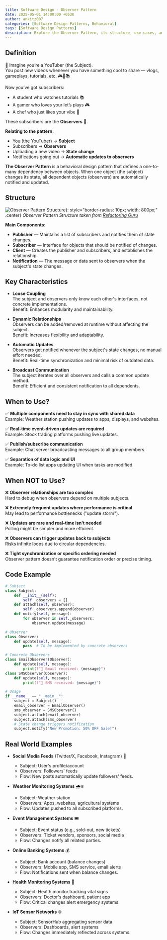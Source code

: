 ```yaml
---
title: Software Design - Observer Pattern
date: 2025-05-01 14:00:00 +0530
author: ankitz007
categories: [Software Design Patterns, Behavioral]
tags: [Software Design Patterns]
description: Explore the Observer Pattern, its structure, use cases, and benefits in software design.
---
```


## Definition

🎥 Imagine you’re a YouTuber (the Subject).  
You post new videos whenever you have something cool to share — vlogs, gameplays, tutorials, etc. 🎮📸📚

Now you’ve got subscribers:

- A student who watches tutorials 📚
- A gamer who loves your let’s plays 🎮
- A chef who just likes your vibe 🍳

These subscribers are the **Observers** 👀.

**Relating to the pattern:**

- You (the YouTuber) → **Subject**
- Subscribers → **Observers**
- Uploading a new video → **State change**
- Notifications going out → **Automatic updates to observers**

**The Observer Pattern** is a behavioral design pattern that defines a one-to-many dependency between objects. When one object (the subject) changes its state, all dependent objects (observers) are automatically notified and updated.

## Structure

![Observer Pattern Structure](https://res.cloudinary.com/ankitz007/image/upload/v1747567591/software-design-patterns/observer_structure_eulx4r.webp){: style="border-radius: 10px; width: 800px;" .center}
_Observer Pattern Structure taken from [Refactoring Guru](https://refactoring.guru/)_

**Main Components**:

- **Publisher** — Maintains a list of subscribers and notifies them of state changes.
- **Subscriber** — Interface for objects that should be notified of changes.
- **Client** — Creates the publisher and subscribers, and establishes the relationship.
- **Notification** — The message or data sent to observers when the subject's state changes.

## Key Characteristics

- **Loose Coupling**  
  The subject and observers only know each other's interfaces, not concrete implementations.  
  Benefit: Enhances modularity and maintainability.

- **Dynamic Relationships**  
  Observers can be added/removed at runtime without affecting the subject.  
  Benefit: Increases flexibility and adaptability.

- **Automatic Updates**  
  Observers get notified whenever the subject's state changes, no manual effort needed.  
  Benefit: Real-time synchronization and minimal risk of outdated data.

- **Broadcast Communication**  
  The subject iterates over all observers and calls a common update method.  
  Benefit: Efficient and consistent notification to all dependents.

## When to Use?

✅ **Multiple components need to stay in sync with shared data**  
Example: Weather station pushing updates to apps, displays, and websites.

✅ **Real-time event-driven updates are required**  
Example: Stock trading platforms pushing live updates.

✅ **Publish/subscribe communication**  
Example: Chat server broadcasting messages to all group members.

✅ **Separation of data logic and UI**  
Example: To-do list apps updating UI when tasks are modified.

## When NOT to Use?

❌ **Observer relationships are too complex**  
Hard to debug when observers depend on multiple subjects.

❌ **Extremely frequent updates where performance is critical**  
May lead to performance bottlenecks ("update storm").

❌ **Updates are rare and real-time isn't needed**  
Polling might be simpler and more efficient.

❌ **Observers can trigger updates back to subjects**  
Risks infinite loops due to circular dependencies.

❌ **Tight synchronization or specific ordering needed**  
Observer pattern doesn't guarantee notification order or precise timing.

## Code Example

```python
# Subject
class Subject:
    def __init__(self):
        self._observers = []
    def attach(self, observer):
        self._observers.append(observer)
    def notify(self, message):
        for observer in self._observers:
            observer.update(message)

# Observer
class Observer:
    def update(self, message):
        pass  # To be implemented by concrete observers

# Concrete Observers
class EmailObserver(Observer):
    def update(self, message):
        print(f"📧 Email received: {message}")
class SMSObserver(Observer):
    def update(self, message):
        print(f"📱 SMS received: {message}")

# Usage
if __name__ == "__main__":
    subject = Subject()
    email_observer = EmailObserver()
    sms_observer = SMSObserver()
    subject.attach(email_observer)
    subject.attach(sms_observer)
    # State change triggers notification
    subject.notify("New Promotion: 50% OFF Sale!")
```

## Real World Examples

- **Social Media Feeds** (Twitter/X, Facebook, Instagram) 📱  
  - Subject: User's profile/account
  - Observers: Followers' feeds
  - Flow: New posts automatically update followers' feeds.

- **Weather Monitoring Systems** 🌧❄  
  - Subject: Weather station
  - Observers: Apps, websites, agricultural systems
  - Flow: Updates pushed to all subscribed platforms.

- **Event Management Systems** 🎟  
  - Subject: Event status (e.g., sold-out, new tickets)
  - Observers: Ticket vendors, sponsors, social media
  - Flow: Changes notify all related parties.

- **Online Banking Systems** 💰  
  - Subject: Bank account (balance changes)
  - Observers: Mobile app, SMS service, email alerts
  - Flow: Notifications sent when balance changes.

- **Health Monitoring Systems** 🏥  
  - Subject: Health monitor tracking vital signs
  - Observers: Doctor's dashboard, patient app
  - Flow: Critical changes alert emergency systems.

- **IoT Sensor Networks** 🌐  
  - Subject: SensorHub aggregating sensor data
  - Observers: Dashboards, alert systems
  - Flow: Changes immediately reflected across systems.
